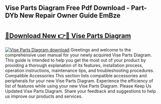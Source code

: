 ## Vise Parts Diagram Free Pdf Download - Part-DYb New Repair Owner Guide EmBze

# <h2><a href="http://dfrlfjb.blite.top/?on=Vise+Parts+Diagram">🔗Download New 👉🔴 Vise Parts Diagram</a></h2>

[![Vise Parts Diagram download](https://i.imgur.com/lujVjoI.png)](http://dfrlfjb.blite.top/?on=Vise+Parts+Diagram)
Greetings and welcome to the comprehensive user manual for your newly acquired Vise Parts Diagram. This guide is intended to help you get the most out of your product by providing a thorough explanation of its features, installation process, operation instructions, maintenance tips, and troubleshooting procedures. Compatible Accessories This section lists compatible accessories and peripherals for your new Vise Parts Diagram. Experience the efficiency of list of features while using your new Vise Parts Diagram. Please Keep Us Updated Vise Parts Diagram. Share your feedback and suggestions to help us improve our products and services.
